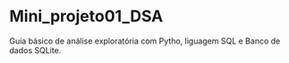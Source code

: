 # Mini_projeto01_DSA
Guia básico de análise exploratória com Pytho, liguagem SQL e Banco de dados SQLite.
